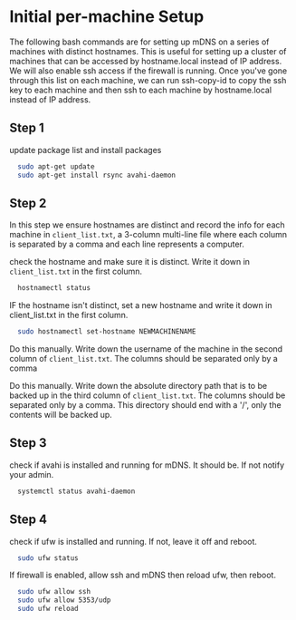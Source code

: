 # Initial per-machine Setup

The following bash commands are for setting up mDNS on a series of machines with
distinct hostnames. This is useful for setting up a cluster of machines that can
be accessed by hostname.local instead of IP address. We will also enable ssh
access if the firewall is running. Once you've gone through this list on each
machine, we can run ssh-copy-id to copy the ssh key to each machine and then ssh
to each machine by hostname.local instead of IP address.

## Step 1

update package list and install packages

```bash
  sudo apt-get update
  sudo apt-get install rsync avahi-daemon
```

## Step 2

In this step we ensure hostnames are distinct and record the info for each
machine in `client_list.txt`, a 3-column multi-line file where each column is
separated by a comma and each line represents a computer.

check the hostname and make sure it is distinct. Write it down in
`client_list.txt` in the first column.

```bash
  hostnamectl status
```

IF the hostname isn't distinct, set a new hostname and write it down in
client_list.txt in the first column.

```bash
  sudo hostnamectl set-hostname NEWMACHINENAME
```

Do this manually. Write down the username of the machine in the second column
of `client_list.txt`. The columns should be separated only by a comma

Do this manually. Write down the absolute directory path that is to be backed
up in the third column of `client_list.txt`. The columns should be separated
only by a comma. This directory should end with a '/', only the contents will
be backed up.

## Step 3

check if avahi is installed and running for mDNS. It should be. If not notify
your admin.

```bash
  systemctl status avahi-daemon
```

## Step 4

check if ufw is installed and running. If not, leave it off and reboot.

```bash
  sudo ufw status
```

If firewall is enabled, allow ssh and mDNS then reload ufw, then reboot.

```bash
  sudo ufw allow ssh
  sudo ufw allow 5353/udp
  sudo ufw reload
```
